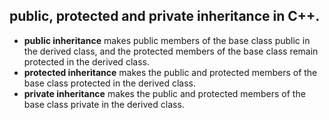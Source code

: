 <html>
<body>
<h2>
public, protected and private inheritance in C++.
</h2>
<ul>
<li><strong>public inheritance</strong> makes public members of the base class public in the derived class, and the protected members of the base class remain protected in the derived class.</li>
<li><strong>protected inheritance</strong> makes the public and protected members of the base class protected in the derived class.</li>
<li><strong>private inheritance</strong> makes the public and protected members of the base class private in the derived class.</li>
</ul>
</body>
</html>